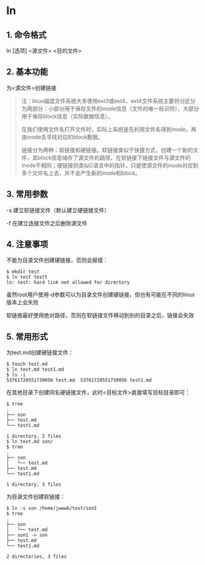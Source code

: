 # ln

## 1. 命令格式

ln [选项] <源文件> <目的文件>

## 2. 基本功能

为<源文件>创建链接

> 注：linux磁盘文件系统大多使用ext3或ext4，ext4文件系统主要将分区分为两部分：小部分用于保存文件的inode信息（文件的唯一标识符），大部分用于保存block信息（实际数据信息）。
>
> 在我们使用文件名打开文件时，实际上系统是先利用文件名得到inode，再由inode去寻找对应的block数据。
>
> 链接分为两种：软链接和硬链接。软链接类似于快捷方式，创建一个新的文件，其block信息储存了源文件的路径，在软链接下链接文件与源文件的inode不相同；硬链接则类似C语言中的指针，只是使源文件的inode对应到多个文件名上去，并不会产生新的inode和block。

## 3. 常用参数

-s	建立软链接文件（默认建立硬链接文件）

-f	在建立连接文件之后删除源文件

## 4. 注意事项

不能为目录文件创建硬链接，否则会报错：

```console
$ mkdir test
$ ln test testt
ln: test: hard link not allowed for directory
```

虽然root用户使用-d参数可以为目录文件创建硬链接，但也有可能在不同的linux版本上会失败

软链接最好使用绝对路径，否则在软链接文件移动到别的目录之后，链接会失效

## 5. 常用形式

为test.md创建硬链接文件：

```console
$ touch test.md
$ ln test.md test1.md
$ ls -i
53761720551739056 test.md  53761720551739056 test1.md
```

在其他目录下创建同名硬链接文件，此时<目标文件>直接填写目标目录即可：

```console
$ tree
.
├── son
├── test.md
└── test1.md

1 directory, 2 files
$ ln test.md son/
$ tree
.
├── son
│   └── test.md
├── test.md
└── test1.md

1 directory, 3 files
```

为目录文件创建软链接：

```console
$ ln -s son /home/jwwwb/test/son1
$ tree
.
├── son
│   └── test.md
├── son1 -> son
├── test.md
└── test1.md

2 directories, 3 files
```



